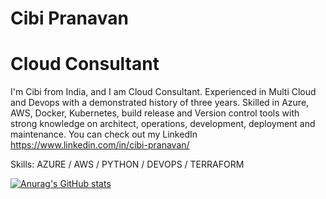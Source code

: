 # Cibi Pranavan
# Cloud Consultant
I'm Cibi from India, and I am Cloud Consultant. Experienced in Multi Cloud and Devops with a demonstrated history of three years. Skilled in Azure, AWS, Docker, Kubernetes, build release and Version control tools with strong knowledge on architect, operations, development, deployment and maintenance.
You can check out my LinkedIn https://www.linkedin.com/in/cibi-pranavan/


Skills: AZURE / AWS / PYTHON / DEVOPS / TERRAFORM

[![Anurag's GitHub stats](https://github-readme-stats.vercel.app/api?username=cibisrinivasan)](https://github.com/anuraghazra/github-readme-stats)


